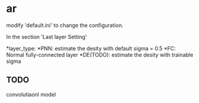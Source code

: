 # ar

modify 'default.ini' to change the configuration. 

In the section 'Last layer Setting'

*layer_type:
  *PNN: estimate the desity with default sigma = 0.5
  *FC: Normal fully-connected layer
  *DE(TODO): estimate the desity with trainable sigma

## TODO
convolutiaonl model
